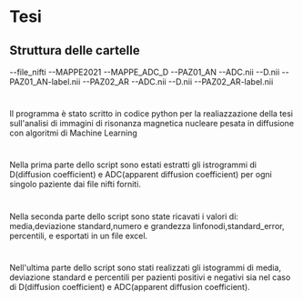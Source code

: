 # Tesi



## Struttura delle cartelle

--file_nifti
  --MAPPE2021
    --MAPPE_ADC_D
      --PAZ01_AN
        --ADC.nii
        --D.nii
        --PAZ01_AN-label.nii
      --PAZ02_AR
        --ADC.nii
        --D.nii
        --PAZ02_AR-label.nii
        
#
Il programma è stato scritto in codice  python per la realiazzazione della tesi sull'analisi di immagini di risonanza magnetica nucleare pesata in diffusione con algoritmi di Machine Learning
#
Nella prima parte dello script sono estati estratti gli istrogrammi di D(diffusion coefficient) e ADC(apparent diffusion coefficient) per ogni singolo paziente dai file nifti forniti.
#
Nella seconda parte dello script sono state ricavati i valori di: media,deviazione standard,numero e grandezza linfonodi,standard_error, percentili, e esportati in un file excel.
#
Nell'ultima parte dello script sono stati realizzati gli istogrammi di media, deviazione standard e percentili per pazienti positivi e negativi sia nel caso di D(diffusion coefficient) e ADC(apparent diffusion coefficient). 
